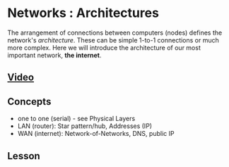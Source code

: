 # Networks : Architectures
The arrangement of connections between computers (nodes) defines the network's *architecture*. These can be simple 1-to-1 connections or much more complex. Here we will introduce the architecture of our most important network, **the internet**. 

## [Video](https://vimeo.com/manage/videos/1127222969)

## Concepts
 - one to one (serial) - see Physical Layers
 - LAN (router): Star pattern/hub, Addresses (IP)
 - WAN (internet): Network-of-Networks, DNS, public IP

## Lesson
